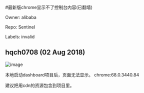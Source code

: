 #最新版chrome显示不了控制台内容(已翻墙)

Owner: alibaba

Repo: Sentinel

Labels: invalid 

## hqch0708 (02 Aug 2018)

![image](https://user-images.githubusercontent.com/17590800/43570114-1622d03c-966c-11e8-9ac1-26ff383671e0.png)

本地启动dashboard项目后，页面无法显示。
chrome:68.0.3440.84

建议把用cdn的资源包含到项目里。

